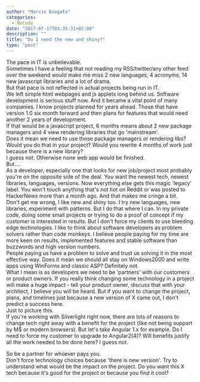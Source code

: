 ```yaml
---
author: "Marcin Biegała"
categories:
  - NoCode
date: "2017-07-17T03:35:31+02:00"
description: ""
title: "Do I need the new and shiny?"
type: "post"
---
```

The pace in IT is unbelievable.  
Sometimes I have a feeling that not reading my RSS/twitter/any other feed over the weekend would make me miss 2 new languages, 4 acronyms, 14 new javascript libraries and a lot of drama.  
But that pace is not reflected in actual projects being run in IT.  
We left simple html webpages and js applets long behind us. Software development is serious stuff now. And it became a vital point of many companies. I know projects planned for years ahead. Those that have version 1.0 six month forward and then plans for features that would need another 2 years of development.  
If that would be a javascript project, 6 months means about 2 new package managers and 4 view rendering libraries that go 'mainstream'.  
Does it mean we need to use those package managers or rendering libs?  
Would you do that in your project? Would you rewrite 4 months of work just because there is a new library?  
I guess not. Otherwise none web app would be finished.  
But....  
As a developer, especially one that looks for new job/project most probably you're on the opposite side of the deal. You want the newest tech, newest libraries, languages, versions. Now everything else gets this magic 'legacy' label. You won't touch anything that's not hot on Reddit or was posted to HackerNews more than a month ago.
And that makes me cringe a bit.  
Don't get me wrong, I like new and shiny too. I try new languages, new libraries, experiment with patterns. But I do that where I can. In my private code, doing some small projects or trying to do a proof of concept if my customer is interested in results. But I don't force my clients to use bleeding edge technologies. I like to think about software developers as problem solvers rather than code monkeys. I believe people paying for my time are more keen on results, implemented features and stable software than buzzwords and high version numbers.  
People paying us have a problem to solve and trust us solving it in the most effective way.
Does it mean we should all stay on Windows2000 and write apps using WinForms and classic ASP? Definitely not.  
What I mean is as developers we need to be 'partners' with our customers or product owners. If you really think changing some technology in a project will make a huge impact - tell your product owner, discuss that with your architect, I believe you will be heard. But if you want to change the project, plans, and timelines just because a new version of X came out, I don't predict a success here.  
Just to picture this.  
If you're working with Silverlight right now, there are lots of reasons to change tech right away with a benefit for the project (like not being support by M$ or modern browsers). But let's take Angular 1.x for example. Do I need to force my customer to upgrade to Angular2(4)? Will benefits justify all the work needed to be done here? I guess not.

So be a partner for whoever pays you.  
Don't force technology choices because 'there is new version'. Try to understand what would be the impact on the project. Do you want this X tech because it's good for the project or because you find it cool?
